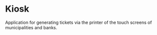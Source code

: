# Kiosk
Application for generating tickets via the printer of the touch screens of municipalities and banks.
